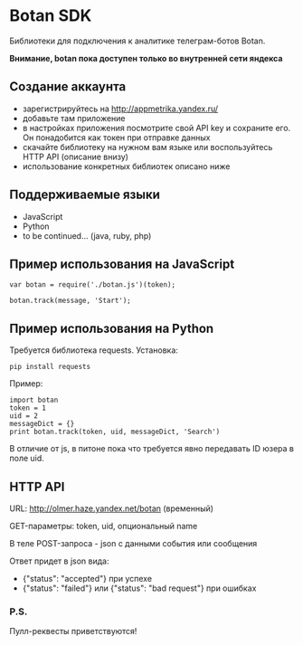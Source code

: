 # Botan SDK
Библиотеки для подключения к аналитике телеграм-ботов Botan.

**Внимание, botan пока доступен только во внутренней сети яндекса**

## Создание аккаунта
- зарегистрируйтесь на http://appmetrika.yandex.ru/
- добавьте там приложение
- в настройках приложения посмотрите свой API key и сохраните его. Он понадобится как токен при отправке данных
- скачайте библиотеку на нужном вам языке или воспользуйтесь HTTP API (описание внизу)
- использование конкретных библиотек описано ниже

## Поддерживаемые языки
- JavaScript
- Python
- to be continued... (java, ruby, php)

## Пример использования на JavaScript
    var botan = require('./botan.js')(token);

    botan.track(message, 'Start');

## Пример использования на Python
Требуется библиотека requests. Установка: 
    
    pip install requests

Пример:

    import botan
    token = 1
    uid = 2    
    messageDict = {}
    print botan.track(token, uid, messageDict, 'Search')
В отличие от js, в питоне пока что требуется явно передавать ID юзера в поле uid.

## HTTP API
URL: http://olmer.haze.yandex.net/botan (временный)

GET-параметры: token, uid, опциональный name

В теле POST-запроса - json с данными события или сообщения

Ответ придет в json вида:
- {"status": "accepted"} при успехе
- {"status": "failed"} или  {"status": "bad request"} при ошибках

### P.S.
Пулл-реквесты приветствуются!
